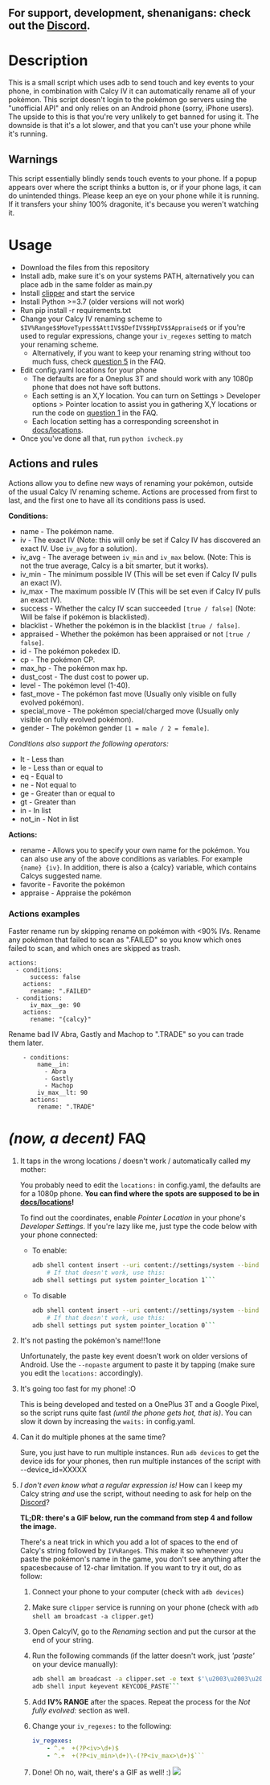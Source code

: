## **For support, development, shenanigans: check out the [Discord](https://discord.gg/skUAWKg).**


# Description
This is a small script which uses adb to send touch and key events to your phone, in combination with Calcy IV it can automatically rename all of your pokémon. This script doesn't login to the pokémon go servers using the "unofficial API" and only relies on an Android phone (sorry, iPhone users). The upside to this is that you're very unlikely to get banned for using it. The downside is that it's a lot slower, and that you can't use your phone while it's running.

## Warnings
This script essentially blindly sends touch events to your phone. If a popup appears over where the script thinks a button is, or if your phone lags, it can do unintended things. Please keep an eye on your phone while it is running. If it transfers your shiny 100% dragonite, it's because you weren't watching it.

# Usage
- Download the files from this repository
- Install adb, make sure it's on your systems PATH, alternatively you can place adb in the same folder as main.py
- Install [clipper](https://github.com/majido/clipper) and start the service
- Install Python >=3.7 (older versions will not work)
- Run pip install -r requirements.txt
- Change your Calcy IV renaming scheme to `$IV%Range$$MoveTypes$$AttIV$$DefIV$$HpIV$$Appraised$` or if you're used to regular expressions, change your `iv_regexes` setting to match your renaming scheme.
    - Alternatively, if you want to keep your renaming string without too much fuss, check [question 5](#user-content-now-a-decent-faq) in the FAQ.
- Edit config.yaml locations for your phone
    - The defaults are for a Oneplus 3T and should work with any 1080p phone that does not have soft buttons.
    - Each setting is an X,Y location. You can turn on Settings > Developer options > Pointer location to assist you in gathering X,Y locations or run the code on [question 1](#user-content-now-a-decent-faq) in the FAQ.
    - Each location setting has a corresponding screenshot in [docs/locations](docs/locations).
- Once you've done all that, run `python ivcheck.py`

## Actions and rules
Actions allow you to define new ways of renaming your pokémon, outside of the usual Calcy IV renaming scheme. Actions are processed from first to last, and the first one to have all its conditions pass is used.

**Conditions:**
- name - The pokémon name.
- iv - The exact IV (Note: this will only be set if Calcy IV has discovered an exact IV. Use `iv_avg` for a solution).
- iv_avg - The average between `iv_min` and `iv_max` below. (Note: This is not the true average, Calcy is a bit smarter, but it works).
- iv_min - The minimum possible IV (This will be set even if Calcy IV pulls an exact IV).
- iv_max - The maximum possible IV (This will be set even if Calcy IV pulls an exact IV).
- success - Whether the calcy IV scan succeeded `[true / false]` (Note: Will be false if pokémon is blacklisted).
- blacklist - Whether the pokémon is in the blacklist `[true / false]`.
- appraised - Whether the pokémon has been appraised or not `[true / false]`.
- id - The pokémon pokedex ID.
- cp - The pokémon CP.
- max_hp - The pokémon max hp.
- dust_cost - The dust cost to power up.
- level - The pokémon level (1-40).
- fast_move - The pokémon fast move (Usually only visible on fully evolved pokémon).
- special_move - The pokémon special/charged move (Usually only visible on fully evolved pokémon).
- gender - The pokémon gender `[1 = male / 2 = female]`.

_Conditions also support the following operators:_
- lt - Less than
- le - Less than or equal to
- eq - Equal to
- ne - Not equal to
- ge - Greater than or equal to
- gt - Greater than
- in - In list
- not_in - Not in list

**Actions:**
- rename - Allows you to specify your own name for the pokémon. You can also use any of the above conditions as variables. For example `{name} {iv}`. In addition, there is also a {calcy} variable, which contains Calcys suggested name.
- favorite - Favorite the pokémon
- appraise - Appraise the pokémon

### Actions examples
Faster rename run by skipping rename on pokémon with <90% IVs. Rename any pokémon that failed to scan as ".FAILED" so you know which ones failed to scan, and which ones are skipped as trash.

```
actions:
  - conditions:
      success: false
    actions:
      rename: ".FAILED"
  - conditions:
      iv_max__ge: 90
    actions:
      rename: "{calcy}"
```

Rename bad IV Abra, Gastly and Machop to ".TRADE" so you can trade them later.
```
    - conditions:
        name__in:
          - Abra
          - Gastly
          - Machop
        iv_max__lt: 90
      actions:
        rename: ".TRADE"
```

# _(now, a decent)_ FAQ
1. It taps in the wrong locations / doesn't work / automatically called my mother:

    You probably need to edit the `locations:` in config.yaml, the defaults are for a 1080p phone. **You can find where the spots are supposed to be in [docs/locations](docs/locations)!**

    To find out the coordinates, enable *Pointer Location* in your phone's *Developer Settings*. If you're lazy like me, just type the code below with your phone connected:

    - To enable:
        ```bash
        adb shell content insert --uri content://settings/system --bind name:s:pointer_location --bind value:i:1
            # If that doesn't work, use this:
        adb shell settings put system pointer_location 1```

    - To disable
        ```bash
        adb shell content insert --uri content://settings/system --bind name:s:pointer_location --bind value:i:0
            # If that doesn't work, use this:
        adb shell settings put system pointer_location 0```

2. It's not pasting the pokémon's name!!1one

    Unfortunately, the paste key event doesn't work on older versions of Android. Use the `--nopaste` argument to paste it by tapping (make sure you edit the `locations:` accordingly).

3. It's going too fast for my phone! :O

    This is being developed and tested on a OnePlus 3T and a Google Pixel, so the script runs quite fast _(until the phone gets hot, that is)_. You can slow it down by increasing the `waits:` in config.yaml.

4. Can it do multiple phones at the same time?

    Sure, you just have to run multiple instances. Run `adb devices` to get the device ids for your phones, then run multiple instances of the script with --device_id=XXXXX

5. _I don't even know what a regular expression is!_ How can I keep my Calcy string *and* use the script, without needing to ask for help on the [Discord](https://discord.gg/skUAWKg)?

    **TL;DR: there's a GIF below, run the command from step 4 and follow the image.**

    There's a neat trick in which you add a lot of spaces to the end of Calcy's string followed by `IV%Range$`. This make it so whenever you paste the pokémon's name in the game, you don't see anything after the spacesbecause of 12-char limitation. If you want to try it out, do as follow:

    1. Connect your phone to your computer (check with `adb devices`)

    2. Make sure `clipper` service is running on your phone (check with `adb shell am broadcast -a clipper.get`)

    3. Open CalcyIV, go to the *Renaming* section and put the cursor at the end of your string.

    4. Run the following commands (if the latter doesn't work, just _'paste'_ on your device manually):
        ```bash
        adb shell am broadcast -a clipper.set -e text $'\u2003\u2003\u2003\u2003\u2003'
        adb shell input keyevent KEYCODE_PASTE```

    6. Add **IV% RANGE** after the spaces. Repeat the process for the *Not fully evolved:* section as well.

    7. Change your `iv_regexes:` to the following:
        ```yaml
        iv_regexes:
            - ^.+  +(?P<iv>\d+)$
            - ^.+  +(?P<iv_min>\d+)\-(?P<iv_max>\d+)$```

    8. Done! Oh no, wait, there's a GIF as well! :)
    ![](docs/tutorial_spaces.gif?raw=true)